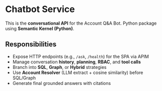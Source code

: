 # Chatbot Service

This is the **conversational API** for the Account Q&A Bot. Python package using **Semantic Kernel (Python)**.

## Responsibilities
- Expose HTTP endpoints (e.g., `/ask`, `/health`) for the SPA via APIM
- Manage conversation **history**, **planning**, **RBAC**, and **tool calls**
- Branch into **SQL**, **Graph**, or **Hybrid** strategies
- Use **Account Resolver** (LLM extract + cosine similarity) before SQL/Graph
- Generate final grounded answers with citations
